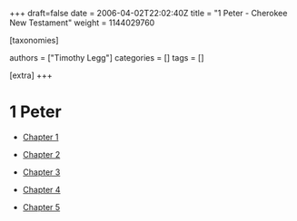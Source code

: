 +++
draft=false
date = 2006-04-02T22:02:40Z
title = "1 Peter - Cherokee New Testament"
weight = 1144029760

[taxonomies]

authors = ["Timothy Legg"]
categories = []
tags = []

[extra]
+++
# 1 Peter

* [Chapter 1](@/cherokee-new-testament/1-peter/2101/index.md)

* [Chapter 2](@/cherokee-new-testament/1-peter/2102/index.md)

* [Chapter 3](@/cherokee-new-testament/1-peter/2103/index.md)

* [Chapter 4](@/cherokee-new-testament/1-peter/2104/index.md)

* [Chapter 5](@/cherokee-new-testament/1-peter/2105/index.md)

